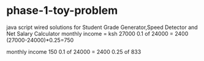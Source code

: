 # phase-1-toy-problem
java script wired solutions for Student Grade Generator,Speed Detector and Net Salary Calculator
monthly income = ksh 27000
0.1 of 24000 = 2400
(27000-24000)*0.25=750

monthly income 150
0.1 of 24000 = 2400
0.25 of 833